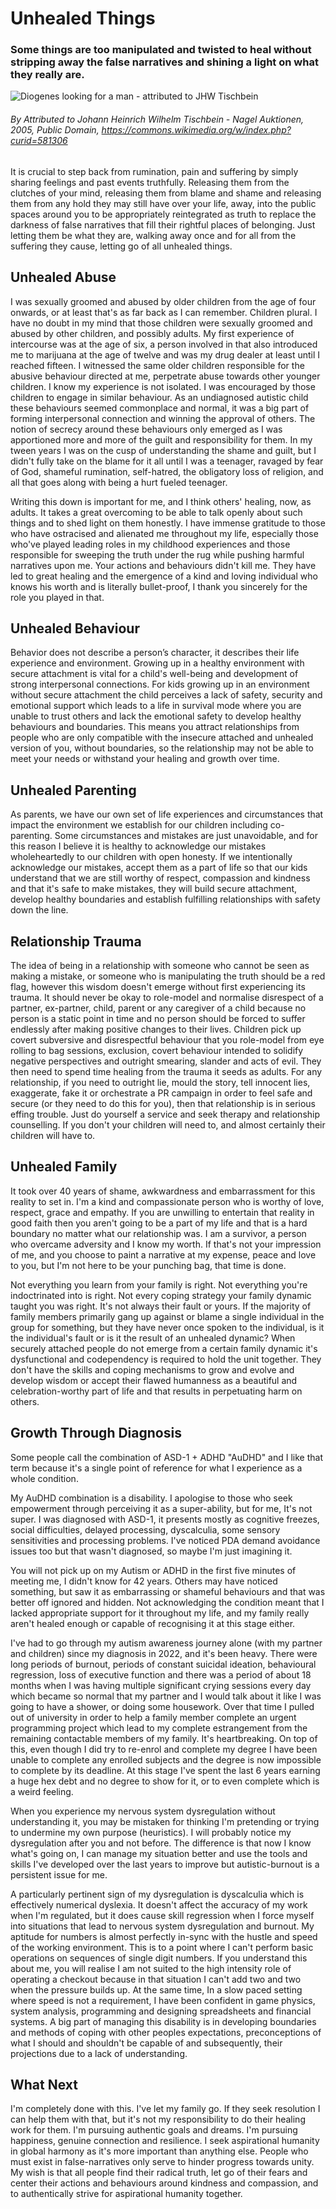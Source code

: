 # Unhealed Things

### Some things are too manipulated and twisted to heal without stripping away the false narratives and shining a light on what they really are. 

![Diogenes looking for a man - attributed to JHW Tischbein](../Media/Posts/Diogenes_looking_for_a_man_-_attributed_to_JHW_Tischbein.jpg)

###### By Attributed to Johann Heinrich Wilhelm Tischbein - Nagel Auktionen, 2005, Public Domain, https://commons.wikimedia.org/w/index.php?curid=581306

It is crucial to step back from rumination, pain and suffering by simply sharing feelings and past events truthfully. Releasing them from the clutches of your mind, releasing them from blame and shame and releasing them from any hold they may still have over your life, away, into the public spaces around you to be appropriately reintegrated as truth to replace the darkness of false narratives that fill their rightful places of belonging. Just letting them be what they are, walking away once and for all from the suffering they cause, letting go of all unhealed things.

## Unhealed Abuse

I was sexually groomed and abused by older children from the age of four onwards, or at least that's as far back as I can remember. Children plural. I have no doubt in my mind that those children were sexually groomed and abused by other children, and possibly adults. My first experience of intercourse was at the age of six, a person involved in that also introduced me to marijuana at the age of twelve and was my drug dealer at least until I reached fifteen. I witnessed the same older children responsible for the abusive behaviour directed at me, perpetrate abuse towards other younger children. I know my experience is not isolated. I was encouraged by those children to engage in similar behaviour. As an undiagnosed autistic child these behaviours seemed commonplace and normal, it was a big part of forming interpersonal connection and winning the approval of others. The notion of secrecy around these behaviours only emerged as I was apportioned more and more of the guilt and responsibility for them. In my tween years I was on the cusp of understanding the shame and guilt, but I didn't fully take on the blame for it all until I was a teenager, ravaged by fear of God, shameful rumination, self-hatred, the obligatory loss of religion, and all that goes along with being a hurt fueled teenager.

Writing this down is important for me, and I think others' healing, now, as adults. It takes a great overcoming to be able to talk openly about such things and to shed light on them honestly. I have immense gratitude to those who have ostracised and alienated me throughout my life, especially those who've played leading roles in my childhood experiences and those responsible for sweeping the truth under the rug while pushing harmful narratives upon me. Your actions and behaviours didn't kill me. They have led to great healing and the emergence of a kind and loving individual who knows his worth and is literally bullet-proof, I thank you sincerely for the role you played in that.   

## Unhealed Behaviour

Behavior does not describe a person’s character, it describes their life experience and environment. Growing up in a healthy environment with secure attachment is vital for a child's well-being and development of strong interpersonal connections. For kids growing up in an environment without secure attachment the child perceives a lack of safety, security and emotional support which leads to a life in survival mode where you are unable to trust others and lack the emotional safety to develop healthy behaviours and boundaries. This means you attract relationships from people who are only compatible with the insecure attached and unhealed version of you, without boundaries, so the relationship may not be able to meet your needs or withstand your healing and growth over time.

## Unhealed Parenting

As parents, we have our own set of life experiences and circumstances that impact the environment we establish for our children including co-parenting. Some circumstances and mistakes are just unavoidable, and for this reason I believe it is healthy to acknowledge our mistakes wholeheartedly to our children with open honesty. If we intentionally acknowledge our mistakes, accept them as a part of life so that our kids understand that we are still worthy of respect, compassion and kindness and that it's safe to make mistakes, they will build secure attachment, develop healthy boundaries and establish fulfilling relationships with safety down the line.

## Relationship Trauma

The idea of being in a relationship with someone who cannot be seen as making a mistake, or someone who is manipulating the truth should be a red flag, however this wisdom doesn't emerge without first experiencing its trauma. It should never be okay to role-model and normalise disrespect of a partner, ex-partner, child, parent or any caregiver of a child because no person is a static point in time and no person should be forced to suffer endlessly after making positive changes to their lives. Children pick up covert subversive and disrespectful behaviour that you role-model from eye rolling to bag sessions, exclusion, covert behaviour intended to solidify negative perspectives and outright smearing, slander and acts of evil. They then need to spend time healing from the trauma it seeds as adults. For any relationship, if you need to outright lie, mould the story, tell innocent lies, exaggerate, fake it or orchestrate a PR campaign in order to feel safe and secure (or they need to do this for you), then that relationship is in serious effing trouble. Just do yourself a service and seek therapy and relationship counselling. If you don't your children will need to, and almost certainly their children will have to.

## Unhealed Family

It took over 40 years of shame, awkwardness and embarrassment for this reality to set in. I'm a kind and compassionate person who is worthy of love, respect, grace and empathy. If you are unwilling to entertain that reality in good faith then you aren't going to be a part of my life and that is a hard boundary no matter what our relationship was. I am a survivor, a person who overcame adversity and I know my worth. If that's not your impression of me, and you choose to paint a narrative at my expense, peace and love to you, but I'm not here to be your punching bag, that time is done.

Not everything you learn from your family is right. Not everything you're indoctrinated into is right. Not every coping strategy your family dynamic taught you was right. It's not always their fault or yours. If the majority of family members primarily gang up against or blame a single individual in the group for something, but they have never once spoken to the individual, is it the individual's fault or is it the result of an unhealed dynamic? When securely attached people do not emerge from a certain family dynamic it's dysfunctional and codependency is required to hold the unit together. They don't have the skills and coping mechanisms to grow and evolve and develop wisdom or accept their flawed humanness as a beautiful and celebration-worthy part of life and that results in perpetuating harm on others.

## Growth Through Diagnosis

Some people call the combination of ASD-1 + ADHD "AuDHD" and I like that term because it's a single point of reference for what I experience as a whole condition.

My AuDHD combination is a disability. I apologise to those who seek empowerment through perceiving it as a super-ability, but for me, It's not super. I was diagnosed with ASD-1, it presents mostly as cognitive freezes, social difficulties, delayed processing, dyscalculia, some sensory sensitivities and processing problems. I've noticed PDA demand avoidance issues too but that wasn't diagnosed, so maybe I'm just imagining it.

You will not pick up on my Autism or ADHD in the first five minutes of meeting me, I didn't know for 42 years. Others may have noticed something, but saw it as embarrassing or shameful behaviours and that was better off ignored and hidden. Not acknowledging the condition meant that I lacked appropriate support for it throughout my life, and my family really aren't healed enough or capable of recognising it at this stage either.

I've had to go through my autism awareness journey alone (with my partner and children) since my diagnosis in 2022, and it's been heavy. There were long periods of burnout, periods of constant suicidal ideation, behavioural regression, loss of executive function and there was a period of about 18 months when I was having multiple significant crying sessions every day which became so normal that my partner and I would talk about it like I was going to have a shower, or doing some housework. Over that time I pulled out of university in order to help a family member complete an urgent programming project which lead to my complete estrangement from the remaining contactable members of my family. It's heartbreaking. On top of this, even though I did try to re-enrol and complete my degree I have been unable to complete any enrolled subjects and the degree is now impossible to complete by its deadline. At this stage I've spent the last 6 years earning a huge hex debt and no degree to show for it, or to even complete which is a weird feeling.

When you experience my nervous system dysregulation without understanding it, you may be mistaken for thinking I'm pretending or trying to undermine my own purpose (heuristics). I will probably notice my dysregulation after you and not before. The difference is that now I know what's going on, I can manage my situation better and use the tools and skills I've developed over the last years to improve but autistic-burnout is a persistent issue for me.

A particularly pertinent sign of my dysregulation is dyscalculia which is effectively numerical dyslexia. It doesn't affect the accuracy of my work when I'm regulated, but it does cause skill regression when I force myself into situations that lead to nervous system dysregulation and burnout. My aptitude for numbers is almost perfectly in-sync with the hustle and speed of the working environment. This is to a point where I can't perform basic operations on sequences of single digit numbers. If you understand this about me, you will realise I am not suited to the high intensity role of operating a checkout because in that situation I can't add two and two when the pressure builds up. At the same time, In a slow paced setting where speed is not a requirement, I have been confident in game physics, system analysis, programming and designing spreadsheets and financial systems. A big part of managing this disability is in developing boundaries and methods of coping with other peoples expectations, preconceptions of what I should and shouldn't be capable of and subsequently, their projections due to a lack of understanding.

## What Next

I'm completely done with this. I've let my family go. If they seek resolution I can help them with that, but it's not my responsibility to do their healing work for them. I'm pursuing authentic goals and dreams. I'm pursuing happiness, genuine connection and resilience. I seek aspirational humanity in global harmony as it's more important than anything else. People who must exist in false-narratives only serve to hinder progress towards unity. My wish is that all people find their radical truth, let go of their fears and center their actions and behaviours around kindness and compassion, and to authentically strive for aspirational humanity together.  